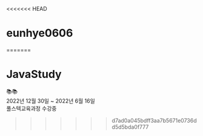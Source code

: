 <<<<<<< HEAD
# eunhye0606
=======
# JavaStudy
:books::books:
<br>
2022년 12월 30일 ~ 2022년 6월 16일
<br>
풀스텍교육과정 수강중


>>>>>>> d7ad0a045bdff3aa7b5671e0736dd5d5bda0f777
